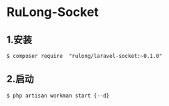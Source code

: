 # RuLong-Socket


## 1.安装
```
$ composer require  "rulong/laravel-socket:~0.1.0"
```

## 2.启动
```
$ php artisan workman start {--d}
```
